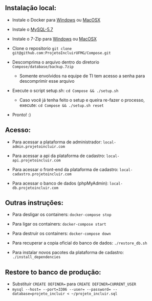 ## Instalação local:

-	Instale o Docker para [Windows](https://www.docker.com/docker-windows) ou  [MacOSX](https://www.docker.com/docker-mac)

-	Instale o [MySQL-5.7](https://dev.mysql.com/downloads/installer/)

- Instale o 7-Zip para [Windows](http://www.7-zip.org/download.html) ou [MacOSX](http://www.kekaosx.com/en/)

- Clone o repositorio ```git clone git@github.com:ProjetoIncluirUFMG/Compose.git```

- Descomprima o arquivo dentro do diretorio ```Compose/database/backup.7zip```
	- Somente envolvidos na equipe de TI tem acesso a senha para descomprimir esse arquivo

- Execute o script setup.sh: ```cd Compose && ./setup.sh```
	- Caso você já tenha feito o setup e queira re-fazer o processo, execute: ```cd Compose && ./setup.sh reset```

- Pronto! :)

## Acesso:

- Para acessar a plataforma de administrador: ```local-admin.projetoincluir.com```

- Para acessar a api da plataforma de cadastro: ```local-api.projetoincluir.com```

- Para acessar o front-end da plataforma de cadastro: ```local-cadastro.projetoincluir.com```

- Para acessar o banco de dados (phpMyAdmin): ```local-db.projetoincluir.com```

## Outras instruções:

- Para desligar os containers: ```docker-compose stop```

- Para ligar os containers: ```docker-compose start```

- Para destruir os containers: ```docker-compose down```

- Para recuperar a copia oficial do banco de dados: ```./restore_db.sh```

- Para instalar novos pacotes da plataforma de cadastro: ```./install_dependencies```

## Restore to banco de produção:

- Substituir ```CREATE DEFINER=``` para ```CREATE DEFINER=CURRENT_USER```
- ```mysql --host= --port=3306 --user= --password= --database=projeto_incluir < ~/projeto_incluir.sql```
